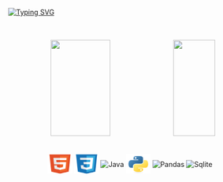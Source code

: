 [![Typing SVG](https://readme-typing-svg.herokuapp.com/?color=9E2E61&size=35&center=true&vCenter=true&width=1000&lines=Olá,+me+chamo+Larissa+Crespo+Gomes;Tenho+19+anos;Sou+do+Rio+de+Janeiro,+RJ;Estudo+Ciências+da+Computação;Bem+vindo!+:%29)](https://git.io/typing-svg)

<br>

<div align='center' style="display: inline_block;"><br>
  <img width="49%" height="195px" src="https://github-readme-stats.vercel.app/api?username=Larrisa-G&show_icons=true&theme=radical">
  <img width="41%" height="195px" src="https://github-readme-stats.vercel.app/api/top-langs/?username=Larrisa-G&layout=donut&theme=radical">
</div>

<div align='center' style="display: inline_block; margin-right: 10px;"><br><br>
  <img align="center" alt="HTML" height="40" width="50" src="https://raw.githubusercontent.com/devicons/devicon/master/icons/html5/html5-original.svg">
  <img align="center" alt="CSS" height="40" width="50" src="https://raw.githubusercontent.com/devicons/devicon/master/icons/css3/css3-original.svg">
  <img align="center" alt="Java" height="40" width="50" src="https://cdn.jsdelivr.net/gh/devicons/devicon@latest/icons/java/java-original.svg">
  <img align="center" alt="Python" height="40" width="50" src="https://raw.githubusercontent.com/devicons/devicon/master/icons/python/python-original.svg">  
  <img align="center" alt="Pandas" height="50" width="60" src="https://cdn.jsdelivr.net/gh/devicons/devicon@latest/icons/pandas/pandas-original.svg">
  <img align="center" alt="Sqlite" height="64" width="74" src="https://cdn.jsdelivr.net/gh/devicons/devicon@latest/icons/sqlite/sqlite-original-wordmark.svg" />
</div>

##    